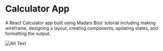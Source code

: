 # Calculator App
A React Calculator app built using Madars Biss' tutorial including making wireframe, designing a layout, creating components, updating states, and formatting the output.

![Alt Text](https://media.giphy.com/media/MzEQrUzJyBH1Q6444A/giphy.gif)




